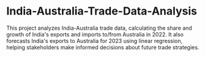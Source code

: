 # India-Australia-Trade-Data-Analysis
This project analyzes India-Australia trade data, calculating the share and growth of India's exports and imports to/from Australia in 2022. It also forecasts India's exports to Australia for 2023 using linear regression, helping stakeholders make informed decisions about future trade strategies.
